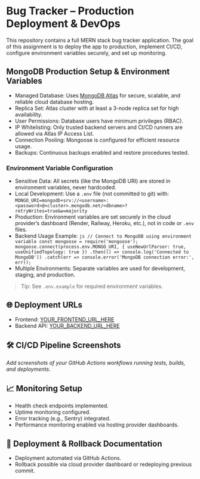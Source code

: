 # Bug Tracker – Production Deployment & DevOps

This repository contains a full MERN stack bug tracker application.
The goal of this assignment is to deploy the app to production, implement CI/CD, configure environment variables securely, and set up monitoring.

## MongoDB Production Setup & Environment Variables

- Managed Database: Uses [MongoDB Atlas](https://www.mongodb.com/atlas) for secure, scalable, and reliable cloud database hosting.
- Replica Set: Atlas cluster with at least a 3-node replica set for high availability.
- User Permissions: Database users have minimum privileges (RBAC).
- IP Whitelisting: Only trusted backend servers and CI/CD runners are allowed via Atlas IP Access List.
- Connection Pooling: Mongoose is configured for efficient resource usage.
- Backups: Continuous backups enabled and restore procedures tested.

### Environment Variable Configuration

- Sensitive Data: All secrets (like the MongoDB URI) are stored in environment variables, never hardcoded.
- Local Development: Use a `.env` file (not committed to git) with:
  `
  MONGO_URI=mongodb+srv://<username>:<password>@<cluster>.mongodb.net/<dbname>?retryWrites=true&w=majority
  `
- Production: Environment variables are set securely in the cloud provider’s dashboard (Render, Railway, Heroku, etc.), not in code or `.env` files.
- Backend Usage Example:
  `js
  // Connect to MongoDB using environment variable
  const mongoose = require('mongoose');
  mongoose.connect(process.env.MONGO_URI, {
    useNewUrlParser: true,
    useUnifiedTopology: true
  })
  .then(() => console.log('Connected to MongoDB'))
  .catch(err => console.error('MongoDB connection error:', err));
  `
- Multiple Environments: Separate variables are used for development, staging, and production.

> Tip: See `.env.example` for required environment variables.

## 🌐 Deployment URLs

- Frontend: [YOUR_FRONTEND_URL_HERE](#)
- Backend API: [YOUR_BACKEND_URL_HERE](#)

## 🛠️ CI/CD Pipeline Screenshots

_Add screenshots of your GitHub Actions workflows running tests, builds, and deployments._

## 📈 Monitoring Setup

- Health check endpoints implemented.
- Uptime monitoring configured.
- Error tracking (e.g., Sentry) integrated.
- Performance monitoring enabled via hosting provider dashboards.

## 📝 Deployment & Rollback Documentation

- Deployment automated via GitHub Actions.
- Rollback possible via cloud provider dashboard or redeploying previous commit.
